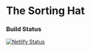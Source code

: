 # The Sorting Hat

### Build Status

[![Netlify Status](https://api.netlify.com/api/v1/badges/c53e675f-5168-436e-af0c-cca78322ad08/deploy-status)](https://app.netlify.com/sites/thesortinghatsite/deploys)

